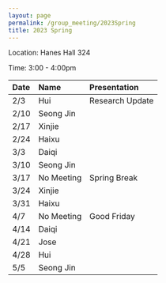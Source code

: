 ```yaml
---
layout: page
permalink: /group_meeting/2023Spring
title: 2023 Spring
---
```


Location: Hanes Hall 324

Time: 3:00 - 4:00pm



| Date    | Name       | Presentation |
| :----   | :----------------------|:------------ |
|  2/3   |  Hui | Research Update |
|  2/10  |  Seong Jin |  |
|  2/17  |  Xinjie |  |
|  2/24  |  Haixu |  |
|  3/3   |  Daiqi |  |
|  3/10  |  Seong Jin |  |
|  3/17  |  No Meeting| Spring Break |
|  3/24  |  Xinjie |  |
|  3/31  |  Haixu  |  |
|  4/7   |  No Meeting | Good Friday  |
|  4/14  |  Daiqi |  |
|  4/21  |  Jose |  |
|  4/28  |  Hui   |  |
|  5/5   |  Seong Jin |  |